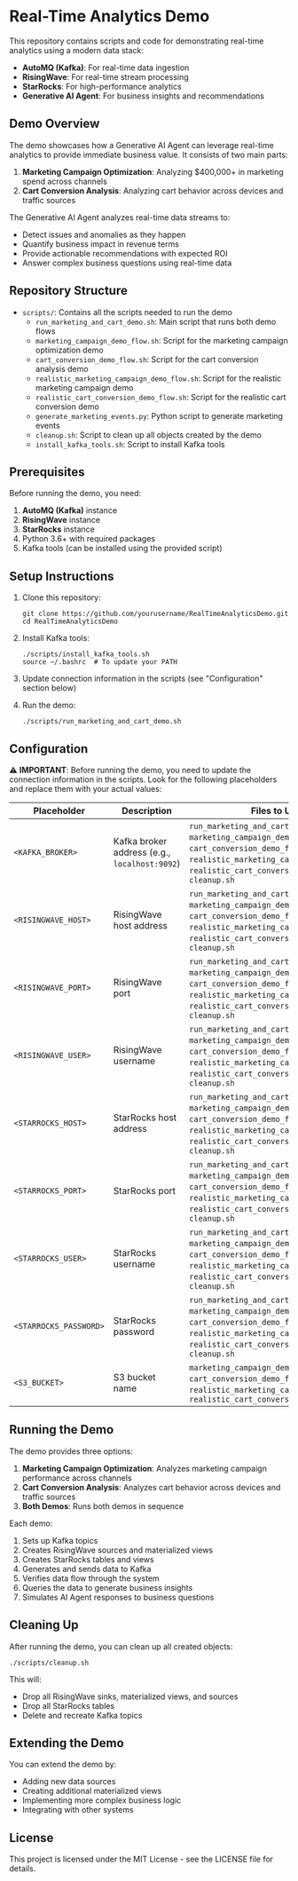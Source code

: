 # Real-Time Analytics Demo

This repository contains scripts and code for demonstrating real-time analytics using a modern data stack:

- **AutoMQ (Kafka)**: For real-time data ingestion
- **RisingWave**: For real-time stream processing
- **StarRocks**: For high-performance analytics
- **Generative AI Agent**: For business insights and recommendations

## Demo Overview

The demo showcases how a Generative AI Agent can leverage real-time analytics to provide immediate business value. It consists of two main parts:

1. **Marketing Campaign Optimization**: Analyzing $400,000+ in marketing spend across channels
2. **Cart Conversion Analysis**: Analyzing cart behavior across devices and traffic sources

The Generative AI Agent analyzes real-time data streams to:
- Detect issues and anomalies as they happen
- Quantify business impact in revenue terms
- Provide actionable recommendations with expected ROI
- Answer complex business questions using real-time data

## Repository Structure

- `scripts/`: Contains all the scripts needed to run the demo
  - `run_marketing_and_cart_demo.sh`: Main script that runs both demo flows
  - `marketing_campaign_demo_flow.sh`: Script for the marketing campaign optimization demo
  - `cart_conversion_demo_flow.sh`: Script for the cart conversion analysis demo
  - `realistic_marketing_campaign_demo_flow.sh`: Script for the realistic marketing campaign demo
  - `realistic_cart_conversion_demo_flow.sh`: Script for the realistic cart conversion demo
  - `generate_marketing_events.py`: Python script to generate marketing events
  - `cleanup.sh`: Script to clean up all objects created by the demo
  - `install_kafka_tools.sh`: Script to install Kafka tools

## Prerequisites

Before running the demo, you need:

1. **AutoMQ (Kafka)** instance
2. **RisingWave** instance
3. **StarRocks** instance
4. Python 3.6+ with required packages
5. Kafka tools (can be installed using the provided script)

## Setup Instructions

1. Clone this repository:
   ```
   git clone https://github.com/yourusername/RealTimeAnalyticsDemo.git
   cd RealTimeAnalyticsDemo
   ```

2. Install Kafka tools:
   ```
   ./scripts/install_kafka_tools.sh
   source ~/.bashrc  # To update your PATH
   ```

3. Update connection information in the scripts (see "Configuration" section below)

4. Run the demo:
   ```
   ./scripts/run_marketing_and_cart_demo.sh
   ```

## Configuration

⚠️ **IMPORTANT**: Before running the demo, you need to update the connection information in the scripts. Look for the following placeholders and replace them with your actual values:

| Placeholder | Description | Files to Update |
|-------------|-------------|----------------|
| `<KAFKA_BROKER>` | Kafka broker address (e.g., `localhost:9092`) | `run_marketing_and_cart_demo.sh`, `marketing_campaign_demo_flow.sh`, `cart_conversion_demo_flow.sh`, `realistic_marketing_campaign_demo_flow.sh`, `realistic_cart_conversion_demo_flow.sh`, `cleanup.sh` |
| `<RISINGWAVE_HOST>` | RisingWave host address | `run_marketing_and_cart_demo.sh`, `marketing_campaign_demo_flow.sh`, `cart_conversion_demo_flow.sh`, `realistic_marketing_campaign_demo_flow.sh`, `realistic_cart_conversion_demo_flow.sh`, `cleanup.sh` |
| `<RISINGWAVE_PORT>` | RisingWave port | `run_marketing_and_cart_demo.sh`, `marketing_campaign_demo_flow.sh`, `cart_conversion_demo_flow.sh`, `realistic_marketing_campaign_demo_flow.sh`, `realistic_cart_conversion_demo_flow.sh`, `cleanup.sh` |
| `<RISINGWAVE_USER>` | RisingWave username | `run_marketing_and_cart_demo.sh`, `marketing_campaign_demo_flow.sh`, `cart_conversion_demo_flow.sh`, `realistic_marketing_campaign_demo_flow.sh`, `realistic_cart_conversion_demo_flow.sh`, `cleanup.sh` |
| `<STARROCKS_HOST>` | StarRocks host address | `run_marketing_and_cart_demo.sh`, `marketing_campaign_demo_flow.sh`, `cart_conversion_demo_flow.sh`, `realistic_marketing_campaign_demo_flow.sh`, `realistic_cart_conversion_demo_flow.sh`, `cleanup.sh` |
| `<STARROCKS_PORT>` | StarRocks port | `run_marketing_and_cart_demo.sh`, `marketing_campaign_demo_flow.sh`, `cart_conversion_demo_flow.sh`, `realistic_marketing_campaign_demo_flow.sh`, `realistic_cart_conversion_demo_flow.sh`, `cleanup.sh` |
| `<STARROCKS_USER>` | StarRocks username | `run_marketing_and_cart_demo.sh`, `marketing_campaign_demo_flow.sh`, `cart_conversion_demo_flow.sh`, `realistic_marketing_campaign_demo_flow.sh`, `realistic_cart_conversion_demo_flow.sh`, `cleanup.sh` |
| `<STARROCKS_PASSWORD>` | StarRocks password | `run_marketing_and_cart_demo.sh`, `marketing_campaign_demo_flow.sh`, `cart_conversion_demo_flow.sh`, `realistic_marketing_campaign_demo_flow.sh`, `realistic_cart_conversion_demo_flow.sh`, `cleanup.sh` |
| `<S3_BUCKET>` | S3 bucket name | `marketing_campaign_demo_flow.sh`, `cart_conversion_demo_flow.sh`, `realistic_marketing_campaign_demo_flow.sh`, `realistic_cart_conversion_demo_flow.sh` |

## Running the Demo

The demo provides three options:

1. **Marketing Campaign Optimization**: Analyzes marketing campaign performance across channels
2. **Cart Conversion Analysis**: Analyzes cart behavior across devices and traffic sources
3. **Both Demos**: Runs both demos in sequence

Each demo:
1. Sets up Kafka topics
2. Creates RisingWave sources and materialized views
3. Creates StarRocks tables and views
4. Generates and sends data to Kafka
5. Verifies data flow through the system
6. Queries the data to generate business insights
7. Simulates AI Agent responses to business questions

## Cleaning Up

After running the demo, you can clean up all created objects:

```
./scripts/cleanup.sh
```

This will:
- Drop all RisingWave sinks, materialized views, and sources
- Drop all StarRocks tables
- Delete and recreate Kafka topics

## Extending the Demo

You can extend the demo by:
- Adding new data sources
- Creating additional materialized views
- Implementing more complex business logic
- Integrating with other systems

## License

This project is licensed under the MIT License - see the LICENSE file for details.